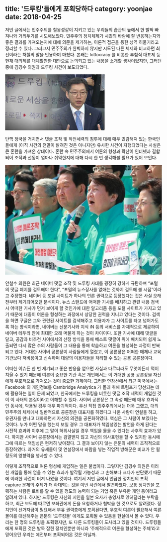 title: '드루킹'들에게 포획당하다
category: yoonjae
date: 2018-04-25
------------------------------------

저번 글에서는 민주주의를 철옹성같이 지키고 있는 우리들의 습관의 늪에서 한 발짝 빠져나와 거리두기를 시도해보았다. 민주주의 정치체제가 시민의 바람에 잘 반응하는지와 좋은 결과를 가져오는지에 대해 의문을 제기하는, 이론적 접근을 통한 성역 허물기라고 정리할 수 있다. 그러고서 민주주의가 완벽하지 않지만 시도된 다른 체제와 비교하면 최선이라는 처칠의 말을 인용하며 마쳤다. 본래는 lottocracy 를 비롯한 추첨식 대표제 등 현재 대의제를 대체할만한 대안으로 논의되고 있는 내용을 소개할 생각이었지만, 그러던 중에 김경수 의원과 드루킹 사건이 보도되었다.

![](./userdata/images/042518-1.jpg)

탄핵 정국을 거치면서 댓글 조작 및 작전세력의 침투에 대해 매우 민감해져 있는 한국인들에게 (아직 사건의 전말이 밝혀진 것은 아니지만) 유사한 사건이 자행되었다는 사실은 큰 혼란을 가져온 상태이다. 혼란 속 민주주의에서 여론의 형성과 확산이 인터넷과 결합되어 조작과 선동이 얼마나 취약한지에 대해 다시 한 번 생각해볼 필요가 있어 보인다.

![](./userdata/images/042518-2.jpg)

안철수 의원은 최근 네이버 댓글 조작 및 드루킹 사태를 굉장히 강하게 규탄하며 “포털의 댓글 폐지를 검토해야 한다”, “포털의 뉴스장사를 없애는 것까지 검토해 볼 시점”이라고 주장했다. 네이버 등 포털 사이트가 하나의 언론 권력으로 등장했다는 것은 사실 오래전부터 제기되어오던 분석이다. 뉴스 스탠드에 어떠한 기사를 배치하고 관련 내용 검색 시 어떠한 기사가 먼저 보이게 할 것인가에 대한 알고리즘 등을 포털 사이트가 가지고 있기 때문에 대중이 여론을 형성하는 과정에서 상당한 권력을 지니고 있다는 것이다. 검색을 하면 구글은 그와 관련된 사이트를 검색해주고 이용자가 그 사이트를 타고 넘어가도록 하는 방식이라면, 네이버는 신문기사와 지식 iN 등의 서비스를 자체적으로 제공하여 네이버 테두리 안에 최대한 오래 머물게 하는 것이 차이이다. 또한 기사에 대해 댓글을 달고, 공감과 비추천 사이에서의 산정 방식을 통해 베스트 댓글이 위에 배치되어 쉽게 노출되면 다시 많은 수의 사람들이 그 내용을 통해 학습하고 여론을 형성하는 과정이 반복되고 있다. 거대한 사이버 공론장이 사람들에게 열렸고, 이 공론장은 어떠한 매체나 교육기관보다 저비용이고 신속하며 대량의 이용자들을 처리할 수 있는 공룡 공론장이다.

어떠한 이슈든 한 번 제기되고 좋은 반응을 얻으면 사실과 다르더라도 무엇이든지 먹어치울 수 있기 때문에 여론이 중요한 기관 혹은 개인에서는 이 거대한 공룡 공론장을 자신에게 우호적으로 가져오는 것이 중요한 과제이다. 그러한 연장선에서 최근 미국에서는 Facebook 의 개인정보를 Cambridge Analytica 가 몰래 취해 트럼프가 당선되는 데에 활용하는 일이 문제 되었고, 한국에서는 드루킹을 비롯한 댓글 조작 세력이 개입한 것이 이 사태의 본질이라고 이해할 수 있다.
사이버 공론장은 그 속성 때문에 매우 효과적인 동시에, 악용될 경우 매우 파괴적이다. 우선 직접 민주주의에서는 더욱 그랬고, 대의 민주주의 체제에서 일반적으로 공론장은 대표자를 하겠다고 나온 사람이 연설을 하고, 유권자를 만나고 대화하면서 자신의 의견을 공론화하였다. 핵심은 그 사람이 보였다는 것이다. 누가 어떤 말을 했는지 보일 경우 그 대표자가 책임성있는 발언을 하게 된다는 사전적 효과와 이후에 그 말이 허위사실일 경우 책임을 물을 수 있다는 사후적 효과가 있다. 하지만 사이버 공론장에서는 검열받지 않고 자신의 의사표현을 할 수 있지만 동시에 그에 따르는 책임성은 현저히 낮아졌다. 그 결과 보이지 않는 은둔의 세력이 조직적으로 등장하였다. 과거의 유세몰이 및 연설장에서 바람을 넣는 직업적 방해꾼은 비교가 안 될 정도의 영향력을 행사할 수 있다.

이렇게 조작적으로 여론 형성에 개입하는 일은 불법이다. 그렇지만 김경수 의원은 이러한 개입을 통해 얻을 수 있는 효과가 발각될 가능성과 그 손해보다 크다가 판단했기 때문에 이러한 사건이 터져 나왔을 것이다. 여기서 저번 글에서 언급한 정치인의 포획 capture 문제의 주체가 더 확대되는 것을 이번 사건에서 발견하였다. 보통 정치인을 포획하는 사람은 로비를 할 수 있을 정도의 능력이 되는 기업 혹은 부유한 개인 등이라고 알려져 있다. 하지만 드루킹은 자신의 지인을 일본 오사카 총영사로 앉혀달라는 부탁을 하고, 최근 보도에 따르면 보좌관에게 돈을 요청하거나 협박을 한 것으로도 알려졌다. 정치인이 선거자금이 필요해서 부유 권력층에게 포획된다면, 우호적 여론이 필요해서 여론몰이를 대신해주는 은둔의 ‘드루킹들’ 에게도 포획될 수 있음을 현실에서 볼 수 있다. 우리는 한 명의 드루킹을 포획했지만, 또 다른 드루킹들이 도사리고 있을 것이다. 드루킹들에게 포획된 것은 발목 잡힌 정치인뿐만 아니라 ‘주체적으로 여론을 형성하는 주체’라고 믿어오던 우리는 예전부터 포획되어온 것은 아닐까.
